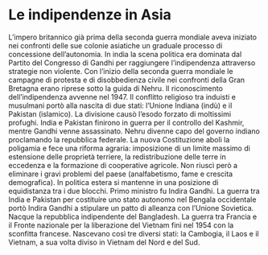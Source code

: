 # Le indipendenze in Asia

L’impero britannico già prima della seconda guerra mondiale aveva iniziato nei confronti delle sue colonie asiatiche un graduale processo di concessione dell’autonomia. In india la scena politica era dominata dal Partito del Congresso di Gandhi per raggiungere l’indipendenza attraverso strategie non violente. Con l’inizio della seconda guerra mondiale le campagne di protesta e di disobbedienza civile nei confronti della Gran Bretagna erano riprese sotto la guida di Nehru. Il riconoscimento dell’indipendenza avvenne nel 1947. Il conflitto religioso tra induisti e musulmani portò alla nascita di due stati: l’Unione Indiana (indù) e il Pakistan (islamico). La divisione causò l’esodo forzato di moltissimi profughi. India e Pakistan finirono in guerra per il controllo del Kashmir, mentre Gandhi venne assassinato. Nehru divenne capo del governo indiano proclamando la repubblica federale. La nuova Costituzione abolì la poligamia e fece una riforma agraria: imposizione di un limite massimo di estensione delle proprietà terriere, la redistribuzione delle terre in eccedenza e la formazione di cooperative agricole. Non riuscì però a eliminare i gravi problemi del paese (analfabetismo, fame e crescita demografica). In politica estera si mantenne in una posizione di equidistanza tra i due blocchi. Primo ministro fu Indira Gandhi. La guerra tra India e Pakistan per costituire uno stato autonomo nel Bengala occidentale portò Indira Gandhi a stipulare un patto di alleanza con l’Unione Sovietica. Nacque la repubblica indipendente del Bangladesh. La guerra tra Francia e il Fronte nazionale per la liberazione del Vietnam finì nel 1954 con la sconfitta francese. Nascevano così tre diversi stati: la Cambogia, il Laos e il Vietnam, a sua volta diviso in Vietnam del Nord e del Sud.

